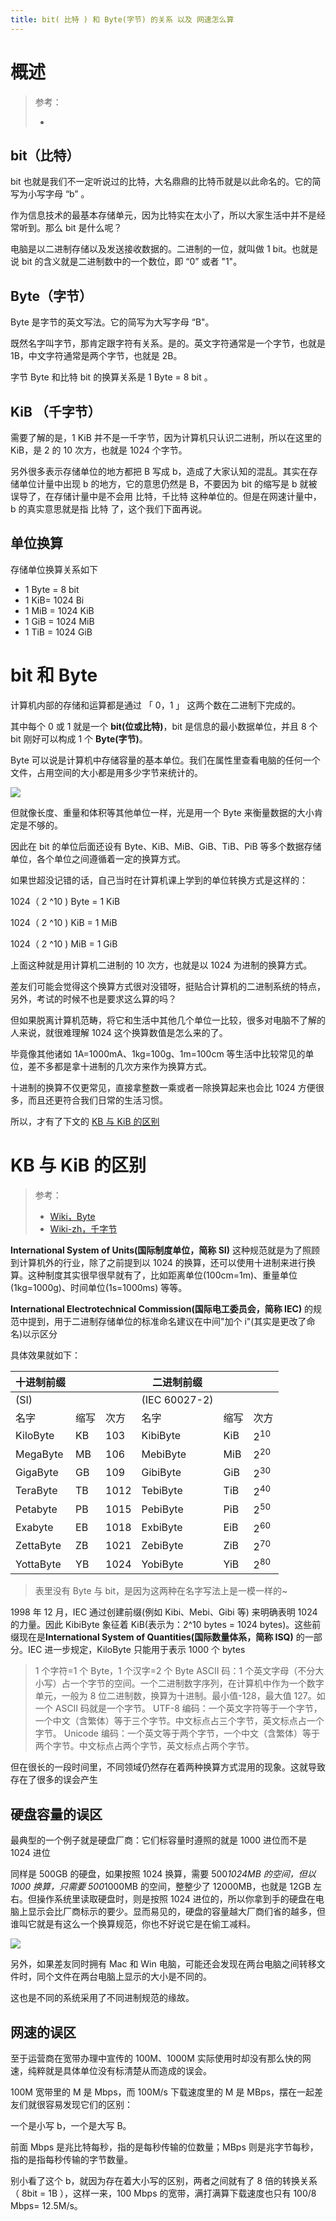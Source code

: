 ```yaml
---
title: bit( 比特 ) 和 Byte(字节) 的关系 以及 网速怎么算
---
```



# 概述

> 参考：
> 
> -

## bit（比特）

bit 也就是我们不一定听说过的比特，大名鼎鼎的比特币就是以此命名的。它的简写为小写字母 “b” 。

作为信息技术的最基本存储单元，因为比特实在太小了，所以大家生活中并不是经常听到。那么 bit 是什么呢？

电脑是以二进制存储以及发送接收数据的。二进制的一位，就叫做 1 bit。也就是说 bit 的含义就是二进制数中的一个数位，即 “0” 或者 "1"。

## Byte（字节）

Byte 是字节的英文写法。它的简写为大写字母 “B"。

既然名字叫字节，那肯定跟字符有关系。是的。英文字符通常是一个字节，也就是 1B，中文字符通常是两个字节，也就是 2B。

字节 Byte 和比特 bit 的换算关系是 1 Byte = 8 bit 。

## KiB （千字节）

需要了解的是，1 KiB 并不是一千字节，因为计算机只认识二进制，所以在这里的 KiB，是 2 的 10 次方，也就是 1024 个字节。

另外很多表示存储单位的地方都把 B 写成 b，造成了大家认知的混乱。其实在存储单位计量中出现 b 的地方，它的意思仍然是 B，不要因为 bit 的缩写是 b 就被误导了，在存储计量中是不会用 比特，千比特 这种单位的。但是在网速计量中，b 的真实意思就是指 比特 了，这个我们下面再说。

## 单位换算

存储单位换算关系如下

- 1 Byte = 8 bit
- 1 KiB= 1024 Bi
- 1 MiB = 1024 KiB
- 1 GiB = 1024 MiB
- 1 TiB = 1024 GiB

# bit 和 Byte

计算机内部的存储和运算都是通过 「 0，1 」 这两个数在二进制下完成的。

其中每个 0 或 1 就是一个 **bit(位或比特)**，bit 是信息的最小数据单位，并且 8 个 bit 刚好可以构成 1 个 **Byte(字节)**。

Byte 可以说是计算机中存储容量的基本单位。我们在属性里查看电脑的任何一个文件，占用空间的大小都是用多少字节来统计的。

![](https://notes-learning.oss-cn-beijing.aliyuncs.com/nb56i3/1616065436103-9aeaff35-7332-46ef-aaab-952a7a95f397.jpeg)

但就像长度、重量和体积等其他单位一样，光是用一个 Byte 来衡量数据的大小肯定是不够的。

因此在 bit 的单位后面还设有 Byte、KiB、MiB、GiB、TiB、PiB 等多个数据存储单位，各个单位之间遵循着一定的换算方式。

如果世超没记错的话，自己当时在计算机课上学到的单位转换方式是这样的：

1024（ 2 ^10 ) Byte = 1 KiB

1024（ 2 ^10 ) KiB = 1 MiB

1024（ 2 ^10 ) MiB = 1 GiB

上面这种就是用计算机二进制的 10 次方，也就是以 1024 为进制的换算方式。

差友们可能会觉得这个换算方式很对没错呀，挺贴合计算机的二进制系统的特点，另外，考试的时候不也是要求这么算的吗？

但如果脱离计算机范畴，将它和生活中其他几个单位一比较，很多对电脑不了解的人来说，就很难理解 1024 这个换算数值是怎么来的了。

毕竟像其他诸如 1A=1000mA、1kg=100g、1m=100cm 等生活中比较常见的单位，差不多都是拿十进制的几次方来作为换算方式。

十进制的换算不仅更常见，直接拿整数一乘或者一除换算起来也会比 1024 方便很多，而且还更符合我们日常的生活习惯。

所以，才有了下文的 [KB 与 KiB 的区别](#muJb9)

# KB 与 KiB 的区别

> 参考：
>
> - [Wiki，Byte](https://en.wikipedia.org/wiki/Byte)
> - [Wiki-zh，千字节](https://zh.wikipedia.org/wiki/%E5%8D%83%E5%AD%97%E8%8A%82)

**International System of Units(国际制度单位，简称 SI)** 这种规范就是为了照顾到计算机外的行业，除了之前提到以 1024 的换算，还可以使用十进制来进行换算。这种制度其实很早很早就有了，比如距离单位(100cm=1m)、重量单位(1kg=1000g)、时间单位(1s=1000ms) 等等。

**International Electrotechnical Commission(国际电工委员会，简称 IEC)** 的规范中提到，用于二进制存储单位的标准命名建议在中间"加个 i"(其实是更改了命名)以示区分

具体效果就如下：

| 十进制前缀 |      |      | 二进制前缀    |      |      |
| ---------- | ---- | ---- | ------------- | ---- | ---- |
| (SI)       |      |      | (IEC 60027-2) |      |      |
| 名字       | 缩写 | 次方 | 名字          | 缩写 | 次方 |
| KiloByte   | KB   | 103  | KibiByte      | KiB  | $2^{10}$  |
| MegaByte   | MB   | 106  | MebiByte      | MiB  | $2^{20}$  |
| GigaByte   | GB   | 109  | GibiByte      | GiB  | $2^{30}$  |
| TeraByte   | TB   | 1012 | TebiByte      | TiB  | $2^{40}$  |
| Petabyte   | PB   | 1015 | PebiByte      | PiB  | $2^{50}$  |
| Exabyte    | EB   | 1018 | ExbiByte      | EiB  | $2^{60}$  |
| ZettaByte  | ZB   | 1021 | ZebiByte      | ZiB  | $2^{70}$  |
| YottaByte  | YB   | 1024 | YobiByte      | YiB  | $2^{80}$  |

> 表里没有 Byte 与 bit，是因为这两种在名字写法上是一模一样的~

1998 年 12 月，IEC 通过创建前缀(例如 Kibi、Mebi、Gibi 等) 来明确表明 1024 的力量。因此 KibiByte 象征着 KiB(表示为：2^10 bytes = 1024 bytes)。这些前缀现在是**International System of Quantities(国际数量体系，简称 ISQ)** 的一部分。IEC 进一步规定，KiloByte 只能用于表示 1000 个 bytes

> 1 个字符=1 个 Byte，1 个汉字=2 个 Byte
> ASCII 码：1 个英文字母（不分大小写）占一个字节的空间。一个二进制数字序列，在计算机中作为一个数字单元，一般为 8 位二进制数，换算为十进制。最小值-128，最大值 127。如一个 ASCII 码就是一个字节。
> UTF-8 编码：一个英文字符等于一个字节，一个中文（含繁体）等于三个字节。中文标点占三个字节，英文标点占一个字节。
> Unicode 编码：一个英文等于两个字节，一个中文（含繁体）等于两个字节。中文标点占两个字节，英文标点占两个字节。

但在很长的一段时间里，不同领域仍然存在着两种换算方式混用的现象。这就导致存在了很多的误会产生

## 硬盘容量的误区

最典型的一个例子就是硬盘厂商：它们标容量时遵照的就是 1000 进位而不是 1024 进位

同样是 500GB 的硬盘，如果按照 1024 换算，需要 500*1024MB 的空间，但以 1000 换算，只需要 500*1000MB 的空间，整整少了 12000MB，也就是 12GB 左右。但操作系统里读取硬盘时，则是按照 1024 进位的，所以你拿到手的硬盘在电脑上显示会比厂商标示的要少。显而易见的，硬盘的容量越大厂商们省的越多，但谁叫它就是有这么一个换算规范，你也不好说它是在偷工减料。

![](https://notes-learning.oss-cn-beijing.aliyuncs.com/nb56i3/1616065436150-0d382d4c-3a76-473f-b846-c04d27814ddc.jpeg)

另外，如果差友同时拥有 Mac 和 Win 电脑，可能还会发现在两台电脑之间转移文件时，同个文件在两台电脑上显示的大小是不同的。

这也是不同的系统采用了不同进制规范的缘故。

## 网速的误区

至于运营商在宽带办理中宣传的 100M、1000M 实际使用时却没有那么快的网速，纯粹就是具体单位没有标清楚从而造成的误会。

100M 宽带里的 M 是 Mbps，而 100M/s 下载速度里的 M 是 MBps，摆在一起差友们就很容易发现它们的区别：

一个是小写 b，一个是大写 B。

前面 Mbps 是兆比特每秒，指的是每秒传输的位数量；MBps 则是兆字节每秒，指的是指每秒传输的字节数量。

别小看了这个 b，就因为存在着大小写的区别，两者之间就有了 8 倍的转换关系（ 8bit = 1B ），这样一来，100 Mbps 的宽带，满打满算下载速度也只有 100/8 Mbps= 12.5M/s。
